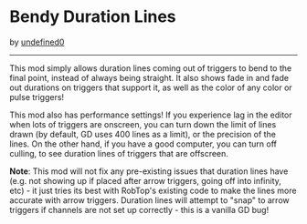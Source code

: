 # Bendy Duration Lines
by [undefined0](user:13351341)

---

This mod simply allows duration lines coming out of triggers to bend to the final point, instead of always being straight. It also shows fade in and fade out durations on triggers that support it, as well as the color of any color or pulse triggers!

This mod also has performance settings! If you experience lag in the editor when lots of triggers are onscreen, you can turn down the limit of lines drawn (by default, GD uses 400 lines as a limit), or the precision of the lines. On the other hand, if you have a good computer, you can turn off culling, to see duration lines of triggers that are offscreen.

**Note**: This mod will <cr>not</c> fix any pre-existing issues that duration lines have (e.g. not showing up if placed after arrow triggers, going off into infinity, etc) - it just tries its best with RobTop's existing code to make the lines more accurate with arrow triggers. Duration lines will attempt to "snap" to arrow triggers if channels are not set up correctly - this is a vanilla GD bug!
